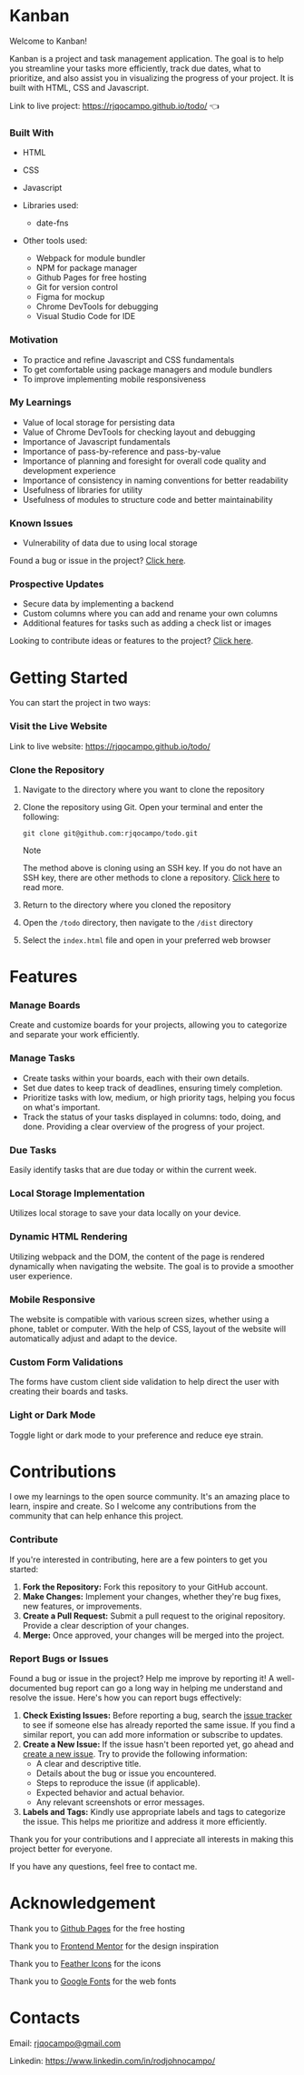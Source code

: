 # Kanban

Welcome to Kanban!

Kanban is a project and task management application. The goal is to help you streamline your tasks more efficiently, track due dates, what to prioritize, and also assist you in visualizing the progress of your project. It is built with HTML, CSS and Javascript.

Link to live project: https://rjqocampo.github.io/todo/ :point_left:

### Built With
* HTML
* CSS
* Javascript
* Libraries used:
  
  * date-fns
* Other tools used:
  
  * Webpack for module bundler
  * NPM for package manager
  * Github Pages for free hosting
  * Git for version control
  * Figma for mockup
  * Chrome DevTools for debugging
  * Visual Studio Code for IDE

### Motivation
* To practice and refine Javascript and CSS fundamentals 
* To get comfortable using package managers and module bundlers
* To improve implementing mobile responsiveness

### My Learnings
* Value of local storage for persisting data
* Value of Chrome DevTools for checking layout and debugging
* Importance of Javascript fundamentals
* Importance of pass-by-reference and pass-by-value
* Importance of planning and foresight for overall code quality and development experience
* Importance of consistency in naming conventions for better readability
* Usefulness of libraries for utility
* Usefulness of modules to structure code and better maintainability

### Known Issues
* Vulnerability of data due to using local storage

Found a bug or issue in the project? [Click here](https://github.com/rjqocampo/todo#contributions).

### Prospective Updates
* Secure data by implementing a backend
* Custom columns where you can add and rename your own columns
* Additional features for tasks such as adding a check list or images

Looking to contribute ideas or features to the project? [Click here](https://github.com/rjqocampo/todo#contributions).

# Getting Started
You can start the project in two ways:

### Visit the Live Website

Link to live website: https://rjqocampo.github.io/todo/
  
### Clone the Repository

  1. Navigate to the directory where you want to clone the repository
  2. Clone the repository using Git. Open your terminal and enter the following:

      ```
     git clone git@github.com:rjqocampo/todo.git
      ```
      > [!NOTE]  
      > The method above is cloning using an SSH key. If you do not have an SSH key, there are other methods to clone a repository. [Click here](https://docs.github.com/en/repositories/creating-and-managing-repositories/cloning-a-repository) to read more.

  4. Return to the directory where you cloned the repository
  5. Open the `/todo` directory, then navigate to the `/dist` directory
  6. Select the `index.html` file and open in your preferred web browser

# Features

### Manage Boards
Create and customize boards for your projects, allowing you to categorize and separate your work efficiently.

### Manage Tasks
* Create tasks within your boards, each with their own details.
* Set due dates to keep track of deadlines, ensuring timely completion.
* Prioritize tasks with low, medium, or high priority tags, helping you focus on what's important.
* Track the status of your tasks displayed in columns: todo, doing, and done. Providing a clear overview of the progress of your project.

### Due Tasks
Easily identify tasks that are due today or within the current week.

### Local Storage Implementation
Utilizes local storage to save your data locally on your device.

### Dynamic HTML Rendering

Utilizing webpack and the DOM, the content of the page is rendered dynamically when navigating the website. The goal is to provide a smoother user experience.

### Mobile Responsive

The website is compatible with various screen sizes, whether using a phone, tablet or computer. With the help of CSS, layout of the website will automatically adjust and adapt to the device.

### Custom Form Validations

The forms have custom client side validation to help direct the user with creating their boards and tasks. 

### Light or Dark Mode

Toggle light or dark mode to your preference and reduce eye strain.

# Contributions

I owe my learnings to the open source community. It's an amazing place to learn, inspire and create.  So I welcome any contributions from the community that can help enhance this project. 

### Contribute

If you're interested in contributing, here are a few pointers to get you started:

1. **Fork the Repository:** Fork this repository to your GitHub account.
2. **Make Changes:** Implement your changes, whether they're bug fixes, new features, or improvements.
3. **Create a Pull Request:** Submit a pull request to the original repository. Provide a clear description of your changes.
4. **Merge:** Once approved, your changes will be merged into the project.

### Report Bugs or Issues

Found a bug or issue in the project? Help me improve by reporting it! A well-documented bug report can go a long way in helping me understand and resolve the issue. Here's how you can report bugs effectively:

1. **Check Existing Issues:** Before reporting a bug, search the [issue tracker](https://github.com/rjqocampo/todo/issues) to see if someone else has already reported the same issue. If you find a similar report, you can add more information or subscribe to updates.
2. **Create a New Issue:** If the issue hasn't been reported yet, go ahead and [create a new issue](https://github.com/rjqocampo/todo/issues/new). Try to provide the following information:
   * A clear and descriptive title.
   * Details about the bug or issue you encountered.
   * Steps to reproduce the issue (if applicable).
   * Expected behavior and actual behavior.
   * Any relevant screenshots or error messages.
3. **Labels and Tags:** Kindly use appropriate labels and tags to categorize the issue. This helps me prioritize and address it more efficiently.

Thank you for your contributions and I appreciate all interests in making this project better for everyone. 

If you have any questions, feel free to contact me.

# Acknowledgement

Thank you to [Github Pages](https://pages.github.com/) for the free hosting

Thank you to [Frontend Mentor](https://www.frontendmentor.io/) for the design inspiration

Thank you to [Feather Icons](https://feathericons.com/) for the icons

Thank you to [Google Fonts](https://fonts.google.com/) for the web fonts

# Contacts

Email: rjqocampo@gmail.com

Linkedin: https://www.linkedin.com/in/rodjohnocampo/
